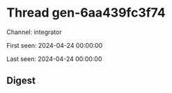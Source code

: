 # Thread gen-6aa439fc3f74
Channel: integrator

First seen: 2024-04-24 00:00:00

Last seen: 2024-04-24 00:00:00

## Digest


